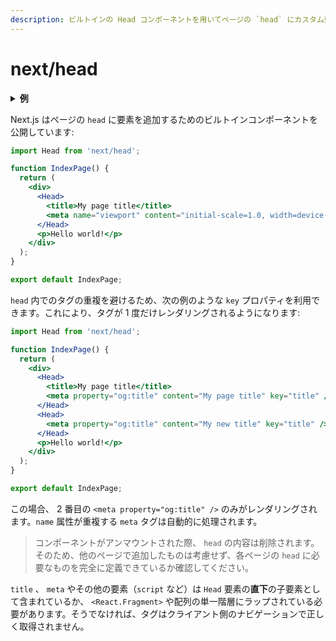 ```yaml
---
description: ビルトインの Head コンポーネントを用いてページの `head` にカスタム要素を追加します。
---
```


# next/head

<details>
  <summary><b>例</b></summary>
  <ul>
    <li><a href="https://github.com/vercel/next.js/tree/canary/examples/head-elements">ヘッド要素</a></li>
    <li><a href="https://github.com/vercel/next.js/tree/canary/examples/layout-component">レイアウトコンポーネント</a></li>
  </ul>
</details>

Next.js はページの `head` に要素を追加するためのビルトインコンポーネントを公開しています:

```jsx
import Head from 'next/head';

function IndexPage() {
  return (
    <div>
      <Head>
        <title>My page title</title>
        <meta name="viewport" content="initial-scale=1.0, width=device-width" />
      </Head>
      <p>Hello world!</p>
    </div>
  );
}

export default IndexPage;
```

`head` 内でのタグの重複を避けるため、次の例のような `key` プロパティを利用できます。これにより、タグが 1 度だけレンダリングされるようになります:

```jsx
import Head from 'next/head';

function IndexPage() {
  return (
    <div>
      <Head>
        <title>My page title</title>
        <meta property="og:title" content="My page title" key="title" />
      </Head>
      <Head>
        <meta property="og:title" content="My new title" key="title" />
      </Head>
      <p>Hello world!</p>
    </div>
  );
}

export default IndexPage;
```

この場合、 2 番目の `<meta property="og:title" />` のみがレンダリングされます。`name` 属性が重複する `meta` タグは自動的に処理されます。

> コンポーネントがアンマウントされた際、 `head` の内容は削除されます。そのため、他のページで追加したものは考慮せず、各ページの `head` に必要なものを完全に定義できているか確認してください。

`title` 、 `meta` やその他の要素（`script` など）は `Head` 要素の**直下**の子要素として含まれているか、
`<React.Fragment>` や配列の単一階層にラップされている必要があります。そうでなければ、タグはクライアント側のナビゲーションで正しく取得されません。
